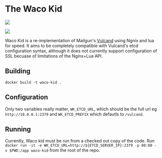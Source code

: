 # The Waco Kid

![](http://stream1.gifsoup.com/view4/1774385/waco-kid-o.gif)

![](https://33.media.tumblr.com/tumblr_md05053cwW1qfr6udo1_500.gif)

Waco Kid is a re-implementation of Mailgun's
[Vulcand](https://github.com/mailgun/vulcand) using Ngnix and lua for speed. It
aims to be completely compatible with Vulcand's etcd configuration syntax,
although it does not currently support configuration of SSL becuase of
limitations of the Nginx+Lua API.

## Building

`docker build -t waco-kid .`

## Configuration
Only two variables really matter, `WK_ETCD_URL`, which should be the full url
eg `http://10.0.0.1:2379` and `WK_ETCD_PREFIX` which defautls to `/vulcand`.

## Running
Currently, Waco kid must be run from a checked out copy of the code. Run
`docker run -it -e WK_ETCD_URL=http://${ETCD_SERVER_IP}:2379 -p 80:80 -v $PWD:/app
waco-kid` from the root of the repo.
